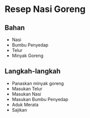 # Resep Nasi Goreng

## Bahan
- Nasi 
- Bumbu Penyedap
- Telur
- Minyak Goreng

## Langkah-langkah
- Panaskan minyak goreng
- Masukan Telur
- Masukan Nasi
- Masukan Bumbu Penyedap
- Aduk Merata
- Sajikan

